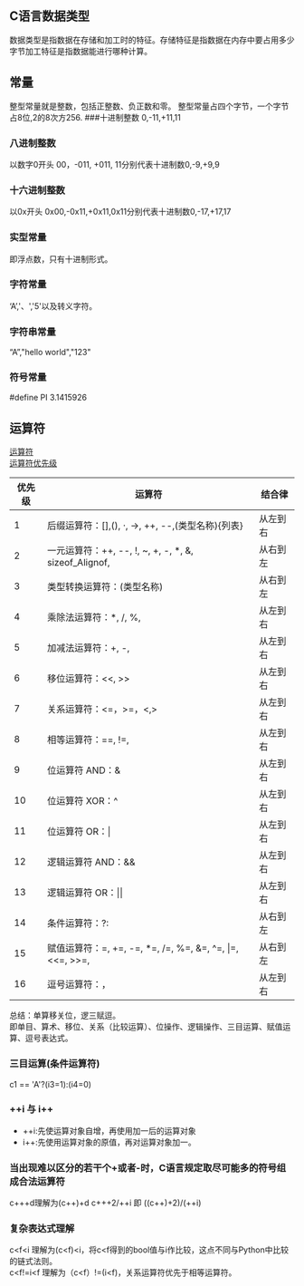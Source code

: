 ## C语言数据类型
数据类型是指数据在存储和加工时的特征。存储特征是指数据在内存中要占用多少字节加工特征是指数据能进行哪种计算。

## 常量
整型常量就是整数，包括正整数、负正数和零。
整型常量占四个字节，一个字节占8位,2的8次方256.
###十进制整数
0,-11,+11,11
### 八进制整数
以数字0开头
00，-011, +011, 11分别代表十进制数0,-9,+9,9
### 十六进制整数
以0x开头
0x00,-0x11,+0x11,0x11分别代表十进制数0,-17,+17,17

### 实型常量
即浮点数，只有十进制形式。

### 字符常量
‘A’,'、','5'以及转义字符。

### 字符串常量
“A”,"hello world","123"

### 符号常量
\#define PI 3.1415926

## 运算符
[运算符](http://c.biancheng.net/view/254.html)  
[运算符优先级](http://c.biancheng.net/view/285.html)

优先级|运算符|结合律
---|---|---
1 |后缀运算符：[],(),    ·,    ->,    ++,    --,(类型名称){列表}|从左到右
2 |一元运算符：++,    --,    !,    ~,    +,    -,    *,    &,    sizeof_Alignof, |从右到左
3 |类型转换运算符：(类型名称) |从右到左
4 |乘除法运算符：*,    /,    %, |从左到右
5 |加减法运算符：+,    -, |从左到右
6 |移位运算符：<<,    >> |从左到右
7 |关系运算符：<=，>=，<,> |从左到右
8 |相等运算符：==,    !=, |从左到右
9 |位运算符 AND：& |从左到右
10 |位运算符 XOR：^ |从左到右
11 |位运算符 OR：\| |从左到右
12 |逻辑运算符 AND：&& |从左到右
13 |逻辑运算符 OR：\|\| |从左到右
14 |条件运算符：?: |从右到左
15 |赋值运算符：=,         +=,        -=,       *=,       /=,      %=,       &=,       ^=,      \|=,   <<=,      >>=, |从右到左
16 |逗号运算符：， |从左到右  
总结：单算移关位，逻三赋逗。  
即单目、算术、移位、关系（比较运算）、位操作、逻辑操作、三目运算、赋值运算、逗号表达式。

### 三目运算(条件运算符)
c1 == 'A'?(i3=1):(i4=0)
### ++i 与 i++
- \+\+i:先使运算对象自增，再使用加一后的运算对象
- i\+\+:先使用运算对象的原值，再对运算对象加一。
### 当出现难以区分的若干个+或者-时，C语言规定取尽可能多的符号组成合法运算符
c+++d理解为(c++)+d
c+++2/++i 即 ((c++)+2)/(++i)

### 复杂表达式理解
c<f<i 理解为(c<f)<i，将c<f得到的bool值与i作比较，这点不同与Python中比较的链式法则。  
c<f!=i<f 理解为（c<f）!=(i<f)，关系运算符优先于相等运算符。


